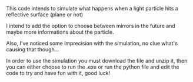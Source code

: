 This code intends to simulate what happens when a light particle hits a reflective surface (plane or not)

I intend to add the option to choose between mirrors in the future and maybe more informations about the particle.

Also, I've noticed some imprecision with the simulation, no clue what's causing that though...

In order to use the  simulation you must download the file and unzip it, then you can either choose to run the .exe or run the python file and edit the code to try and have fun with it, good luck!
